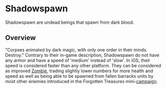 # Shadowspawn

Shadowspawn are undead beings that spawn from dark blood.
## Overview

"Corpses animated by dark magic, with only one order in their minds. Destroy."
Contrary to their in-game description, Shadowspawn do not have any armor and have a speed of 'medium' instead of 'slow'. In iOS, their speed is considered faster than any other platform. They can be considered as improved [Zombie](zombies), trading slightly lower numbers for more health and speed as well as being able to be spawned from fallen barracks units by most other enemies introduced in the Forgotten Treasures mini-[campaign](campaign).